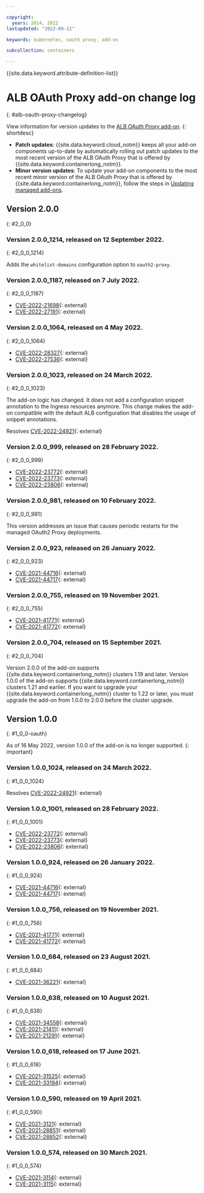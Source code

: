 ```yaml
---

copyright:
  years: 2014, 2022
lastupdated: "2022-09-12"

keywords: kubernetes, oauth proxy, add-on

subcollection: containers

---
```


{{site.data.keyword.attribute-definition-list}}




# ALB OAuth Proxy add-on change log
{: #alb-oauth-proxy-changelog}

View information for version updates to the [ALB OAuth Proxy add-on](/docs/containers?topic=containers-comm-ingress-annotations#app-id-auth).
{: shortdesc}

* **Patch updates**: {{site.data.keyword.cloud_notm}} keeps all your add-on components up-to-date by automatically rolling out patch updates to the most recent version of the ALB OAuth Proxy that is offered by {{site.data.keyword.containerlong_notm}}.
* **Minor version updates**: To update your add-on components to the most recent minor version of the ALB OAuth Proxy that is offered by {{site.data.keyword.containerlong_notm}}, follow the steps in [Updating managed add-ons](/docs/containers?topic=containers-managed-addons#updating-managed-add-ons).

## Version 2.0.0
{: #2_0_0}

### Version 2.0.0_1214, released on 12 September 2022.
{: #2_0_0_1214}

Adds the `whitelist-domains` configuration option to `oauth2-proxy`.

### Version 2.0.0_1187, released on 7 July 2022.
{: #2_0_0_1187}

- [CVE-2022-21698](https://cve.mitre.org/cgi-bin/cvename.cgi?name=2022-21698){: external}
- [CVE-2022-27191](https://cve.mitre.org/cgi-bin/cvename.cgi?name=2022-27191){: external}

### Version 2.0.0_1064, released on 4 May 2022.
{: #2_0_0_1064}

- [CVE-2022-28327](https://cve.mitre.org/cgi-bin/cvename.cgi?name=2022-28327){: external}
- [CVE-2022-27536](https://cve.mitre.org/cgi-bin/cvename.cgi?name=2022-27536){: external}

### Version 2.0.0_1023, released on 24 March 2022.
{: #2_0_0_1023}

The add-on logic has changed. It does not add a configuration snippet annotation to the Ingress resources anymore. This change makes the add-on compatible with the default ALB configuration that disables the usage of snippet annotations.

Resolves [CVE-2022-24921](https://cve.mitre.org/cgi-bin/cvename.cgi?name=2022-24921){: external}

### Version 2.0.0_999, released on 28 February 2022.
{: #2_0_0_999}

- [CVE-2022-23772](https://cve.mitre.org/cgi-bin/cvename.cgi?name=2022-23772){: external}
- [CVE-2022-23773](https://cve.mitre.org/cgi-bin/cvename.cgi?name=2022-23773){: external}
- [CVE-2022-23806](https://cve.mitre.org/cgi-bin/cvename.cgi?name=2022-23806){: external}

### Version 2.0.0_981, released on 10 February 2022.
{: #2_0_0_981}

This version addresses an issue that causes periodic restarts for the managed OAuth2 Proxy deployments.

### Version 2.0.0_923, released on 26 January 2022.
{: #2_0_0_923}

- [CVE-2021-44716](https://cve.mitre.org/cgi-bin/cvename.cgi?name=2021-44716){: external}
- [CVE-2021-44717](https://cve.mitre.org/cgi-bin/cvename.cgi?name=2021-44717){: external}

### Version 2.0.0_755, released on 19 November 2021.
{: #2_0_0_755}

- [CVE-2021-41771](https://cve.mitre.org/cgi-bin/cvename.cgi?name=2021-41771){: external}
- [CVE-2021-41772](https://cve.mitre.org/cgi-bin/cvename.cgi?name=2021-41772){: external}

### Version 2.0.0_704, released on 15 September 2021.
{: #2_0_0_704}

Version 2.0.0 of the add-on supports {{site.data.keyword.containerlong_notm}} clusters 1.19 and later. Version 1.0.0 of the add-on supports {{site.data.keyword.containerlong_notm}} clusters 1.21 and earlier. If you want to upgrade your {{site.data.keyword.containerlong_notm}} cluster to 1.22 or later, you must upgrade the add-on from 1.0.0 to 2.0.0 before the cluster upgrade.


## Version 1.0.0
{: #1_0_0-oauth}

As of 16 May 2022, version 1.0.0 of the add-on is no longer supported.
{: important}

### Version 1.0.0_1024, released on 24 March 2022.
{: #1_0_0_1024}

Resolves [CVE-2022-24921](https://cve.mitre.org/cgi-bin/cvename.cgi?name=2022-24921){: external}

### Version 1.0.0_1001, released on 28 February 2022.
{: #1_0_0_1001}

- [CVE-2022-23772](https://cve.mitre.org/cgi-bin/cvename.cgi?name=2022-23772){: external}
- [CVE-2022-23773](https://cve.mitre.org/cgi-bin/cvename.cgi?name=2022-23773){: external}
- [CVE-2022-23806](https://cve.mitre.org/cgi-bin/cvename.cgi?name=2022-23806){: external}

### Version 1.0.0_924, released on 26 January 2022.
{: #1_0_0_924}

- [CVE-2021-44716](https://cve.mitre.org/cgi-bin/cvename.cgi?name=2021-44716){: external}
- [CVE-2021-44717](https://cve.mitre.org/cgi-bin/cvename.cgi?name=2021-44717){: external}

### Version 1.0.0_756, released on 19 November 2021.
{: #1_0_0_756}

- [CVE-2021-41771](https://cve.mitre.org/cgi-bin/cvename.cgi?name=2021-41771){: external}
- [CVE-2021-41772](https://cve.mitre.org/cgi-bin/cvename.cgi?name=2021-41772){: external}

### Version 1.0.0_684, released on 23 August 2021.
{: #1_0_0_684}

- [CVE-2021-36221](https://cve.mitre.org/cgi-bin/cvename.cgi?name=2021-36221){: external}

### Version 1.0.0_638, released on 10 August 2021.
{: #1_0_0_638}

- [CVE-2021-34558](https://cve.mitre.org/cgi-bin/cvename.cgi?name=2021-34558){: external}
- [CVE-2021-21411](https://cve.mitre.org/cgi-bin/cvename.cgi?name=2021-21411){: external}
- [CVE-2021-21291](https://cve.mitre.org/cgi-bin/cvename.cgi?name=2021-21291){: external}

### Version 1.0.0_618, released on 17 June 2021.
{: #1_0_0_618}

- [CVE-2021-31525](https://cve.mitre.org/cgi-bin/cvename.cgi?name=2021-31525){: external}
- [CVE-2021-33194](https://cve.mitre.org/cgi-bin/cvename.cgi?name=2021-33194){: external}

### Version 1.0.0_590, released on 19 April 2021.
{: #1_0_0_590}

- [CVE-2021-3121](https://cve.mitre.org/cgi-bin/cvename.cgi?name=2021-3121){: external}
- [CVE-2021-28851](https://cve.mitre.org/cgi-bin/cvename.cgi?name=2021-28851){: external}
- [CVE-2021-28852](https://cve.mitre.org/cgi-bin/cvename.cgi?name=2021-28852){: external}

### Version 1.0.0_574, released on 30 March 2021.
{: #1_0_0_574}

- [CVE-2021-3114](https://cve.mitre.org/cgi-bin/cvename.cgi?name=CVE-2021-3114){: external}
- [CVE-2021-3115](https://cve.mitre.org/cgi-bin/cvename.cgi?name=CVE-2021-3115){: external}
